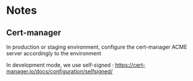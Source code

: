 # Notes

## Cert-manager

In production or staging environment, configure the cert-manager ACME server accordingly to the environment

In development mode, we use self-signed : https://cert-manager.io/docs/configuration/selfsigned/
